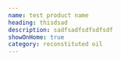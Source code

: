 ```yaml
---
name: test product name
heading: thisdsad
description: sadfsadfsdfsdfsdf
showOnHome: true
category: reconstituted oil
---
```

